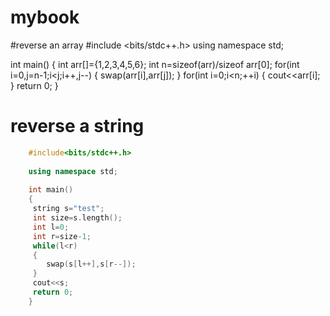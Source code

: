 # mybook

#reverse an array
#include <bits/stdc++.h>
using namespace std;

int main() {
	int arr[]={1,2,3,4,5,6};
	int n=sizeof(arr)/sizeof arr[0];
	for(int i=0,j=n-1;i<j;i++,j--)
	{
		swap(arr[i],arr[j]);
	}
	for(int i=0;i<n;++i)
	{
		cout<<arr[i];
	}
	return 0;
}

# reverse a  string
```c++
    #include<bits/stdc++.h>
     
    using namespace std;
     
    int main()
    {
     string s="test";
     int size=s.length();
     int l=0;
     int r=size-1;
     while(l<r)
     {
     	swap(s[l++],s[r--]);
     }
     cout<<s;
     return 0;
    }
```

